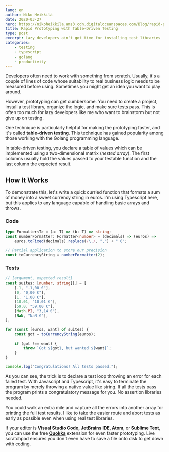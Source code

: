 ```yaml
---
lang: en
author: Niko Heikkilä
date: 2020-03-27
hero: https://nikoheikkila.ams3.cdn.digitaloceanspaces.com/Blog/rapid-prototyping-with-table-driven-testing.jpg
title: Rapid Prototyping with Table-Driven Testing
type: post
excerpt: Lazy developers ain't got time for installing test libraries
categories:
    - testing
    - typescript
    - golang
    - productivity
---
```


Developers often need to work with something from scratch. Usually, it's a couple of lines of code whose suitability to real business logic needs to be measured before using. Sometimes you might get an idea you want to play around.

However, prototyping can get cumbersome. You need to create a project, install a test library, organize the logic, and make sure tests pass. This is often too much for lazy developers like me who want to brainstorm but not give up on testing.

One technique is particularly helpful for making the prototyping faster, and it's called **table-driven testing**. This technique has gained popularity among those working with the Golang programming language.

In table-driven testing, you declare a table of values which can be implemented using a two-dimensional matrix (_nested array_). The first columns usually hold the values passed to your testable function and the last column the expected result.

## How It Works

To demonstrate this, let's write a quick curried function that formats a sum of money into a sweet currency string in euros. I'm using Typescript here, but this applies to any language capable of handling basic arrays and throws.

### **Code**

```ts
type Formatter<T> = (a: T) => (b: T) => string;
const numberFormatter: Formatter<number> = (decimals) => (euros) =>
    euros.toFixed(decimals).replace(/\./, ",") + " €";

// Partial application to store our precision
const toCurrencyString = numberFormatter(2);
```

### **Tests**

```ts
// [argument, expected result]
const suites: [number, string][] = [
    [-1, "-1,00 €"],
    [0, "0,00 €"],
    [1, "1,00 €"],
    [10.01, "10,01 €"],
    [59.0, "59,00 €"],
    [Math.PI, "3,14 €"],
    [NaN, "NaN €"],
];

for (const [euros, want] of suites) {
    const got = toCurrencyString(euros);

    if (got !== want) {
        throw `Got ${got}, but wanted ${want}`;
    }
}

console.log("Congratulations! All tests passed.");
```

As you can see, the trick is to declare a test loop throwing an error for each failed test. With Javascript and Typescript, it's easy to terminate the program by merely throwing a native value like string. If all the tests pass the program prints a congratulatory message for you. No assertion libraries needed.

You could walk an extra mile and capture all the errors into another array for printing the full test results. I like to take the easier route and abort tests as early as possible even when using real test libraries.

If your editor is **Visual Studio Code, JetBrains IDE, Atom**, or **Sublime Text**, you can use the free **[Quokka](https://quokkajs.com/)** extension for even faster prototyping. Live scratchpad ensures you don't even have to save a file onto disk to get down with coding.
